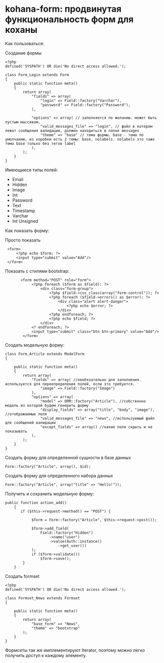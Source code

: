 kohana-form: продвинутая функциональность форм для коханы
===

Как пользоваться:


Создание формы



```
<?php
defined('SYSPATH') OR die('No direct access allowed.');

class Form_Login extends Form
{
    public static function meta()
    {
        return array(
            "fields" => array(
                "login" => Field::factory("Varchar"),
                "password" => Field::factory("Password"),
            ),

            "options" => array( // заполняется по желанию. может быть пустым массивом.
                "valid_messages_file" => "login", // файл в котором лежат сообщения валидации, должен находиться в папке messages
                "theme" => "base" // тема формы. base - тема по умолчанию, из коробки есть 2 темы: base, nolabels. nolabels это таже тема base только без тегов label
            ),
        );
    }
} 

```

Имеющиеся типы полей:

<ul>
	<li> Email</li>
<li> Hidden </li>
<li> Image</li>
<li> Int </li>
<li> Password </li>
<li> Text </li>
<li> Timestamp</li>
<li> Varchar </li>
<li> Int Unsigned </li>
</ul>

Как показать форму:

Просто показать

```
 <form>
     <?php echo $form; ?>
     <input type="submit" value="Add"/>
 </form>

```

Показать с стилями bootstrap:

```
       <form method="POST" role="form">
            <?php foreach ($form as $field): ?>
                <div class="form-group">
                    <?php $field->css_class(array("form-control")); ?>
                    <?php foreach ($field->errors() as $error): ?>
                        <div class="alert alert-danger">
                            <?php echo $error; ?>
                        </div>
                    <?php endforeach; ?>
                    <?php echo $field; ?>
                </div>
            <? endforeach; ?>
            <input type="submit" class="btn btn-primary" value="Add"/>
        </form>

```

Создать модельную форму:

```
class Form_Article extends ModelForm
{

    public static function meta()
    {
        return array(
            "fields" => array( //необязательно для заполнения. используется для переопределения полей, если это требуется.
                "image" => Field::factory("Image")
            ),
            "options" => array(
                "model" => ORM::factory("Article"), //собственно модель из которой будем генерить форму
                "display_fields" => array("title", "body", "image"), //отображаемые поля
                "valid_messages_file" => "news", //используемый файл для сообщений валидации
                "except_fields" => array() //какие поля скрыть и не показывать
            ),
        );
    }
}

```

Создать форму для определенной сущности в базе данных


```
Form::factory("Article", array(), $id);

```

Создать форму для определенного набора данных


```
Form::factory("Article", array("title" => "Hello!"));

```

Получить и сохранить модельную форму:

```
public function action_add()
    {
       if ($this->request->method() == "POST") {

            $form = Form::factory("Article", $this->request->post());

            $form->add_field(
                Field::factory("Hidden")
                    ->name("user")
                    ->value(Auth::instance()
                        ->get_user())
            );
            if ($form->validate())
                $form->save();
        }       
    }

```

Создать formset

```
<?php
defined('SYSPATH') OR die('No direct access allowed.');

class Formset_News extends Formset
{

    public static function meta()
    {
        return array(
            "base_form" => "News",
            "theme" => "bootstrap"
        );
    }
} 

```

Формсеты так же имплементируют Iterator, поэтому можно легко получить доступ к каждому элементу.
